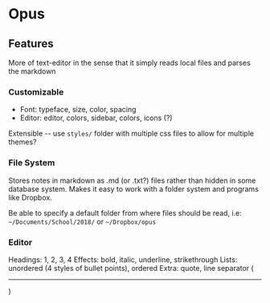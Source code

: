 # Opus

## Features

More of text-editor in the sense that it simply reads local files and parses the markdown

### Customizable 
- Font: typeface, size, color, spacing
- Editor: editor, colors, sidebar, colors, icons (?)

Extensible -- use `styles/` folder with multiple css files to allow for multiple themes?

### File System
Stores notes in markdown as .md (or .txt?) files rather than hidden in some database system. Makes it easy to work with a folder system and programs like Dropbox.

Be able to specify a default folder from where files should be read, i.e:
`~/Documents/School/2018/` or `~/Dropbox/opus`

### Editor

Headings: 1, 2, 3, 4
Effects: bold, italic, underline, strikethrough
Lists: unordered (4 styles of bullet points), ordered
Extra: quote, line separator (<hr>)